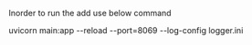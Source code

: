 Inorder to run the add use below command


uvicorn main:app --reload --port=8069 --log-config logger.ini
